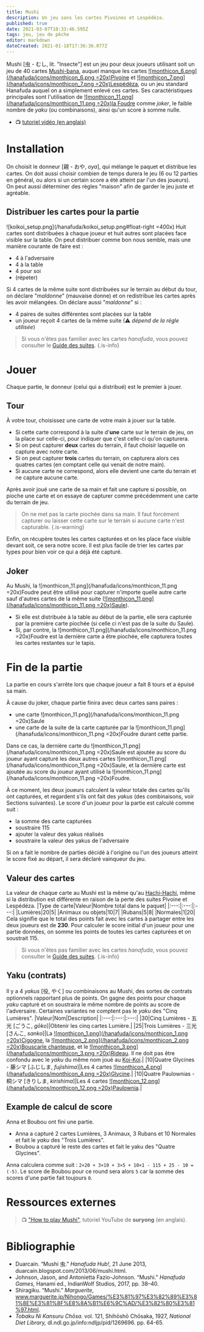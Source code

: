 ```yaml
---
title: Mushi
description: Un jeu sans les cartes Pivoines et Lespédéza. 
published: true
date: 2021-03-07T10:33:46.595Z
tags: jeu, jeu de pêche
editor: markdown
dateCreated: 2021-01-18T17:36:36.077Z
---
```


Mushi [虫 - むし, lit. "Insecte"] est un jeu pour deux joueurs utilisant soit un jeu de 40 cartes [Mushi-bana](/en/hanafuda/patterns/mushibana), auquel manque les cartes [![monthicon_6.png](/hanafuda/icons/monthicon_6.png =20x)Pivoine](/fr/hanafuda/suits/peony) et [![monthicon_7.png](/hanafuda/icons/monthicon_7.png =20x)Lespédéza](/fr/hanafuda/suits/bush-clover), ou un jeu standard Hanafuda auquel on a simplement enlevé ces cartes. Ses caractéristiques principales sont l'utilisation de [![monthicon_11.png](/hanafuda/icons/monthicon_11.png =20x)la Foudre](/fr/hanafuda/suits/willow#lightning) comme *joker*, le faible nombre de *yaku* (ou combinaisons), ainsi qu'un score à somme nulle.

* 📺 [tutoriel vidéo (en anglais)](/fr/hanafuda/games/mushi#ressources-externes)

# Installation
On choisit le donneur [親 - おや, *oya*], qui mélange le paquet et distribue les cartes. On doit aussi choisir combien de temps durera le jeu (6 ou 12 parties en général, ou alors si un certain score a été atteint par l'un des joueurs).  On peut aussi déterminer des règles "maison" afin de garder le jeu juste et agréable.

## Distribuer les cartes pour la partie
![koikoi_setup.png](/hanafuda/koikoi_setup.png#float-right =400x) Huit cartes sont distribuées à chaque joueur et huit autres sont placées face visible sur la table. On peut distribuer comme bon nous semble, mais une manière courante de faire est : 
* 4 à l'adversaire
* 4 à la table
* 4 pour soi
* (répeter)



Si 4 cartes de la même suite sont distribuées sur le terrain au début du tour, on déclare "*maldonne*" (mauvaise donne) et on redistribue les cartes après les avoir mélangées. On déclare aussi "*maldonne*" si : 
* 4 paires de suites différentes sont placées sur la table
* un joueur reçoit 4 cartes de la même suite (⚠ *dépend de la règle utilisée*)

> Si vous n'êtes pas familier avec les cartes *hanafuda*, vous pouvez consulter le [Guide des suites](/fr/hanafuda/suits). 
{.is-info}
# Jouer
Chaque partie, le donneur (celui qui a distribué) est le premier à jouer. 

## Tour
À votre tour, choisissez une carte de votre main à jouer sur la table. 
* Si cette carte correspond à la suite d'**une** carte sur le terrain de jeu, on la place sur celle-ci, pour indiquer que c'est celle-ci qu'on capturera. 
* Si on peut capturer **deux** cartes du terrain, il faut choisir laquelle on capture avec notre carte. 
* Si on peut capturer **trois** cartes du terrain, on capturera alors ces quatres cartes (en comptant celle qui venait de notre main). 
* Si aucune carte ne correspond, alors elle devient une carte du terrain et ne capture aucune carte.

Après avoir joué une carte de sa main et fait une capture si possible, on pioche une carte et on essaye de capturer comme précédemment une carte du terrain de jeu. 
> On ne met pas la carte piochée dans sa main. Il faut forcément capturer ou laisser cette carte sur le terrain si aucune carte n'est capturable.
{.is-warning}

Enfin, on récupère toutes les cartes capturées et on les place face visible devant soit, ce sera notre score. Il est plus facile de trier les cartes par types pour bien voir ce qui a déjà été capturé. 

## Joker
Au Mushi, la ![monthicon_11.png](/hanafuda/icons/monthicon_11.png =20x)Foudre peut être utilisé pour capturer n'importe quelle autre carte sauf d'autres cartes de la même suite ([![monthicon_11.png](/hanafuda/icons/monthicon_11.png =20x)Saule](/fr/hanafuda/suits/willow)). 
* Si elle est distribuée à la table au début de la partie, elle sera capturée par la première carte piochée (si celle ci n'est pas de la suite du Saule).   
* Si, par contre, la ![monthicon_11.png](/hanafuda/icons/monthicon_11.png =20x)Foudre est la dernière carte a être piochée, elle capturera toutes les cartes restantes sur le tapis.
# Fin de la partie
La partie en cours s'arrête lors que chaque joueur a fait 8 tours et a épuisé sa main.

À cause du joker, chaque partie finira avec deux cartes sans paires : 
* une carte ![monthicon_11.png](/hanafuda/icons/monthicon_11.png =20x)Saule
* une carte de la suite de la carte capturée par la ![monthicon_11.png](/hanafuda/icons/monthicon_11.png =20x)Foudre durant cette partie.

Dans ce cas, la dernière carte du ![monthicon_11.png](/hanafuda/icons/monthicon_11.png =20x)Saule est ajoutée au score du joueur ayant capturé les deux autres cartes ![monthicon_11.png](/hanafuda/icons/monthicon_11.png =20x)Saule, et la dernière carte est ajoutée au score du joueur ayant utilisé la ![monthicon_11.png](/hanafuda/icons/monthicon_11.png =20x)Foudre.

À ce moment, les deux joueurs calculent la valeur totale des cartes qu'ils ont capturées, et regardent s'ils ont fait des *yakus* (des combinaisons, voir Sections suivantes). Le score d'un joueur pour la partie est calculé comme suit : 
* la somme des carte capturées 
* soustraire 115
* ajouter la valeur des yakus réalisés
* soustraire la valeur des yakus de l'adversaire 

Si on a fait le nombre de parties décidé à l'origine ou l'un des joueurs atteint le score fixé au départ, il sera déclaré vainqueur du jeu. 

## Valeur des cartes
La valeur de chaque carte au Mushi est la même qu'au [Hachi-Hachi](/en/hanafuda/games/hachi-hachi), même si la distribution est différente en raison de la perte des suites Pivoine et Lespédéza. 
|Type de carte|Valeur|Nombre total dans le paquet|
|:---:|:---:|:---:|
|Lumières|20|5|
|Animaux ou objets|10|7|
|Rubans|5|8|
|Normales|1|20|
Cela signifie que le total des points fait avec les cartes à partager entre les deux joueurs est de **230**. Pour calculer le score initial d'un joueur pour une partie données, on somme les points de toutes les cartes capturées et on soustrait 115.
> Si vous n'êtes pas familier avec les cartes *hanafuda*, vous pouvez consulter le [Guide des suites](/fr/hanafuda/suits). 
{.is-info}

## Yaku (contrats)
Il y a 4 *yakus* [役, やく] ou combinaisons au Mushi, des sortes de contrats optionnels rapportant plus de points. On gagne des points pour chaque *yaku* capturé et on soustraira le même nombre de points au score de l'adversaire. Certaines variantes ne comptent pas le *yaku* des "Cinq Lumières". 
|Valeur|Nom|Description|
|:---:|:---:|:---:|
|30|Cinq Lumières - 五光 [ごうこ, *gōko*]|Obtenir les cinq cartes Lumière.|
|25|Trois Lumières - 三光 [さんこ, *sanko*]|La [![monthicon_1.png](/hanafuda/icons/monthicon_1.png =20x)Cigogne](/fr/hanafuda/suits/pine#crane-with-sun), la [![monthicon_2.png](/hanafuda/icons/monthicon_2.png =20x)Bouscarle chanteuse](/fr/hanafuda/suits/plum-blossom#bush-warbler), et le [![monthicon_3.png](/hanafuda/icons/monthicon_3.png =20x)Rideau](/fr/hanafuda/suits/cherry-blossom#flower-viewing-curtain). Il ne doit pas être confondu avec le *yaku* du même nom joué au [Koi-Koi](/e/fr/hanafuda/games/koi-koi).|
|10|Quatre Glycines - 藤シマ [ふじしま, *fujishima*]|Les 4 cartes [![monthicon_4.png](/hanafuda/icons/monthicon_4.png =20x)Glycine](/fr/hanafuda/suits/wisteria).|
|10|Quatre Paulownias - 桐シマ [きりしま, *kirishima*]|Les 4 cartes [![monthicon_12.png](/hanafuda/icons/monthicon_12.png =20x)Paulownia](/fr/hanafuda/suits/paulownia).|
## Example de calcul de score
Anna et Boubou ont fini une partie. 
* Anna a capturé 2 cartes Lumières, 3 Animaux, 3 Rubans et 10 Normales et fait le *yaku* des "Trois Lumières".
* Boubou a capturé le reste des cartes et fait le yaku des "Quatre Glycines". 

Anna calculera comme suit : `2×20 + 3×10 + 3×5 + 10×1 - 115 + 25 - 10 = (-5)`.
Le score de Boubou pour ce round sera alors `5` car la somme des scores d'une partie fait toujours `0`. 

# Ressources externes
> 📺 ["How to play Mushi"](https://youtu.be/Kws5lvlN-QQ), tutoriel YouTube de **suryong** (en anglais).

# Bibliographie
- Duarcain. “Mushi 虫.” *Hanafuda Hub!*, 21 June 2013, duarcain.blogspot.com/2013/06/mushi.html.
- Johnson, Jason, and Antonietta Fazio-Johnson. “Mushi.” *Hanafuda Games,* Hanami ed., IndianWolf Studios, 2017, pp. 38–40. 
- Shiragiku. “Mushi.”  *Marguerite*, www.marguerite.jp/Nihongo/Games/%E3%81%97%E3%82%89%E3%81%8E%E3%81%8F%E8%8A%B1%E6%9C%AD/%E3%82%80%E3%81%97.html. 
- *Tobaku Ni Kansuru Chōsa.* vol. 121, Shihōshō Chōsaka, 1927, *National Diet Library,* dl.ndl.go.jp/info:ndljp/pid/1269696. pp. 64-65.


